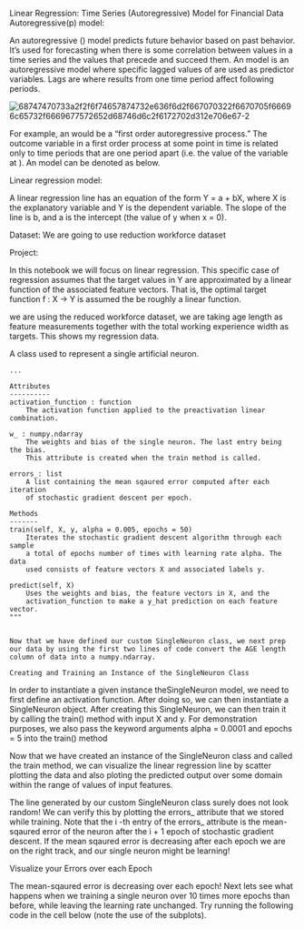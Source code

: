 Linear Regression: Time Series (Autoregressive) Model for Financial Data
Autoregressive(p) model:

An autoregressive () model predicts future behavior based on past behavior. It’s used for forecasting when there is some correlation between values in a time series and the values that precede and succeed them. An  model is an autoregressive model where specific lagged values of  are used as predictor variables. Lags are where results from one time period affect following periods.

![68747470733a2f2f6f74657874732e636f6d2f667070322f6670705f66696c65732f6669677572652d68746d6c2f6172702d312e706e67-2](https://user-images.githubusercontent.com/119718873/206081011-1f19b236-237e-4aed-a979-9e93cd0e6e59.png)


For example, an  would be a “first order autoregressive process.” The outcome variable in a first order  process at some point in time  is related only to time periods that are one period apart (i.e. the value of the variable at ). An  model can be denoted as below.




Linear regression model:

A linear regression line has an equation of the form Y = a + bX, where X is the explanatory variable and Y is the dependent variable. The slope of the line is b, and a is the intercept (the value of y when x = 0).

Dataset:  We are going to use reduction workforce dataset



Project:


In this notebook we will focus on linear regression. This specific case of regression assumes that the target values in 
Y
 are approximated by a linear function of the associated feature vectors. That is, the optimal target function 
f
:
X
→
Y
 is assumed the be roughly a linear function.
 
we are using the reduced workforce dataset, we are taking age length as feature measurements together with the total working experience width as targets. This  shows my regression data.


A class used to represent a single artificial neuron. 

    ...

    Attributes
    ----------
    activation_function : function
        The activation function applied to the preactivation linear combination.

    w_ : numpy.ndarray
        The weights and bias of the single neuron. The last entry being the bias. 
        This attribute is created when the train method is called.

    errors_: list
        A list containing the mean sqaured error computed after each iteration 
        of stochastic gradient descent per epoch. 

    Methods
    -------
    train(self, X, y, alpha = 0.005, epochs = 50)
        Iterates the stochastic gradient descent algorithm through each sample 
        a total of epochs number of times with learning rate alpha. The data 
        used consists of feature vectors X and associated labels y. 

    predict(self, X)
        Uses the weights and bias, the feature vectors in X, and the 
        activation_function to make a y_hat prediction on each feature vector. 
    """
    
    
    Now that we have defined our custom SingleNeuron class, we next prep our data by using the first two lines of code convert the AGE length column of data into a numpy.ndarray.
    
    Creating and Training an Instance of the SingleNeuron Class

In order to instantiate a given instance theSingleNeuron model, we need to first define an activation function. After doing so, we can then instantiate a SingleNeuron object. After creating this SingleNeuron, we can then train it by calling the train() method with input X and y. For demonstration purposes, we also pass the keyword arguments alpha = 0.0001 and epochs = 5 into the train() method

Now that we have created an instance of the SingleNeuron class and called the train method, we can visualize the linear regression line by scatter plotting the data and also ploting the predicted output over some domain within the range of values of input features.


The line generated by our custom SingleNeuron class surely does not look random! We can verify this by plotting the errors_ attribute that we stored while training. Note that the 
i
-th entry of the errors_ attribute is the mean-sqaured error of the neuron after the 
i
+
1
 epoch of stochastic gradient descent. If the mean sqaured error is decreasing after each epoch we are on the right track, and our single neuron might be learning!
 
 Visualize your Errors over each Epoch

The mean-sqaured error is decreasing over each epoch! Next lets see what happens when we training a single neuron over 10 times more epochs than before, while leaving the learning rate unchanged. Try running the following code in the cell below (note the use of the subplots).
